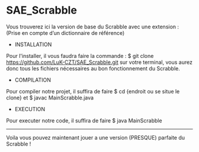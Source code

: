 # SAE_Scrabble

Vous trouverez ici la version de base du Scrabble avec une extension :
(Prise en compte d’un dictionnaire de référence)

- INSTALLATION 

Pour l'installer, il vous faudra faire la commande : $ git clone https://github.com/LuK-CZT/SAE_Scrabble.git sur votre terminal, vous aurez donc tous les fichiers nécessaires au bon fonctionnement du Scrabble.

- COMPILATION 

Pour compiler notre projet, il suffira de faire $ cd {endroit ou se situe le clone}
et $ javac MainScrabble.java

- EXECUTION

Pour executer notre code, il suffira de faire $ java MainScrabble


--------

Voila vous pouvez maintenant jouer a une version (PRESQUE) parfaite du Scrabble ! 
